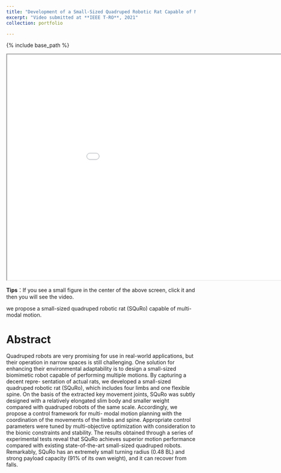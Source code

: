 ```yaml
---
title: "Development of a Small-Sized Quadruped Robotic Rat Capable of Multi-Modal Motions"
excerpt: "Video submitted at **IEEE T-RO**, 2021"
collection: portfolio

---
```


{% include base_path %}

<iframe height=600 width=1024 src='/images/roboticratv2.mp4' allowfullscreen='true'> </iframe>

**Tips**：If you see a small figure in the center of the above screen, click it and then you will see the video.

we propose a small-sized quadruped robotic rat (SQuRo) capable of multi-modal motion.

Abstract
======
Quadruped robots are very promising for use in real-world applications, but their operation in narrow spaces is still challenging. One solution for enhancing their environmental adaptability is to design a small-sized biomimetic robot capable of performing multiple motions. By capturing a decent repre- sentation of actual rats, we developed a small-sized quadruped robotic rat (SQuRo), which includes four limbs and one flexible spine. On the basis of the extracted key movement joints, SQuRo was subtly designed with a relatively elongated slim body and smaller weight compared with quadruped robots of the same scale. Accordingly, we propose a control framework for multi- modal motion planning with the coordination of the movements of the limbs and spine. Appropriate control parameters were tuned by multi-objective optimization with consideration to the bionic constraints and stability. The results obtained through a series of experimental tests reveal that SQuRo achieves superior motion performance compared with existing state-of-the-art small-sized quadruped robots. Remarkably, SQuRo has an extremely small turning radius (0.48 BL) and strong payload capacity (91% of its own weight), and it can recover from falls.

